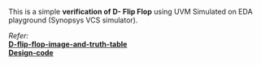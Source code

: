 This is a simple **verification of D- Flip Flop** using UVM Simulated on EDA playground (Synopsys VCS simulator).<br>

_Refer:_ <br>
**[D-flip-flop-image-and-truth-table](https://github.com/Mhd-Shah/Verification-of-D--flipflop-using-UVM/blob/main/D-Flip-Flop-Circuit-Truth-Table.png)** <br>
**[Design-code](https://github.com/Mhd-Shah/Verification-of-D--flipflop-using-UVM/blob/main/design.sv)** <br>
